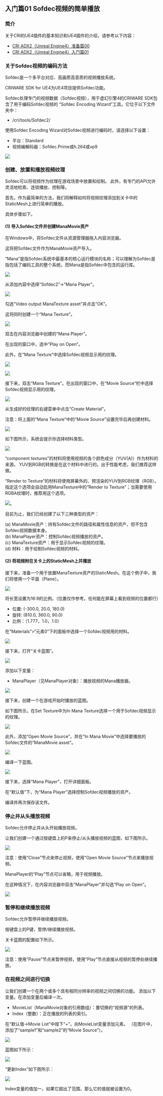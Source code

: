 ## 入门篇01 Sofdec视频的简单播放

### 简介
关于CRI的UE4插件的基本知识和UE4插件的介绍，请参考以下内容：
* [CRI ADX2（Unreal Engine4）准备篇00](../ADX%20UE%20Tutorial/Ch-0-Preparation/ADX-UE-00.md)
* [CRI ADX2（Unreal Engine4）入门篇01](../ADX%20UE%20Tutorial/Ch-1-Play-a-Sound/ADX-UE-01.md)

### 关于Sofdec视频的编码方法
Sofdec是一个多平台对应、高画质高音质的视频播放系统。

CRIWARE SDK for UE4为UE4项目提供Sofdec功能。

Sofdec处理专门的视频数据（Sofdec视频），用于虚幻引擎4的CRIWARE SDK包含了用于编码Sofdec视频的 “Sofdec Encoding Wizard”工具。它位于以下文件夹中：
* /cri/tools/Sofdec2/

使用Sofdec Encoding Wizard对Sofdec视频进行编码时，请选择以下设置：
* 平台：Standard
* 视频编解码器：Sofdec.Prime或h.264或vp9

![](images/sofdec_ue4_0101.png)

### 创建、放置和播放视频纹理
Sofdec可以将视频作为纹理在游戏场景中放置和绘制。 此外，有专门的API允许灵活地检索、连锁播放、控制等。

首先，作为最简单的方法，我们将解释如何将视频纹理添加到关卡中的StaticMesh上进行简单的播放。

具体步骤如下。

#### (1) 导入Sofdec文件并创建ManaMovie资产
在Windows中，将Sofdec文件从资源管理器拖入内容浏览器。

这将把Sofdec文件作为ManaMovie资产导入。

“Mana”是指Sofdec系统中最基本的核心运行模块的名称；可以理解为Sofdec是指包括了编码工具的整个系统，而Mana是指Sofdec中包含的运行库。

![](images/sofdec_ue_0102.png)

从添加内容中选择“Sofdec2”->“Mana Player”。

![](images/sofdec_ue_0103.png)

勾选“Video output ManaTexture asset”并点击“OK”。

这将同时创建一个“Mana Texture”。

![](images/sofdec_ue_0104.png)

双击在内容浏览器中创建的“Mana Player”。

在出现的窗口中，选中“Play on Open”。

此外，在“Mana Texture”中选择Sofdec视频显示用的纹理。

![](images/sofdec_ue_0105.png)

![](images/sofdec_ue_0106.png)

接下来，双击“Mana Texture”。在出现的窗口中，在“Movie Source”栏中选择Sofdec视频显示用的纹理。

![](images/sofdec_ue_0107.png)

从生成好的纹理的右键菜单中点击“Create Material”。

注意：将上面的“Mana Texture”中的“Movie Source”设置完毕后再创建材料。

![](images/sofdec_ue_0108.png)

如下图所示，系统会提示你选择材料类型。

![](images/sofdec_ue_0109.png)

“component textures”的材料将使用视频的各个颜色成分（YUV(A)）作为材料的来源。
YUV到RGB的转换是在这个材料中进行的。出于性能考虑，我们推荐这样做。

“Render to Texture”的材料将使用屏幕外的、预渲染的YUV到RGB纹理（RGB）。
指定这个选项会自动启用ManaTexture中的“Render to Texture”；当需要使用RGBA纹理时，推荐用这个选项。

![](images/sofdec_ue_0110.png)。

目前为止，我们已经创建了以下三种类型的资产：

(a) ManaMovie资产：持有Sofdec文件的路径和属性信息的资产，但不包含Sofdec视频数据本身。<br/>
(b) ManaPlayer资产：控制Sofdec视频播放的资产。<br/>
(c) ManaTexture资产：用于显示Sofdec视频的纹理。<br/>
(d) 材料：用于绘制Sofdec视频的材料。

#### (2) 将视频附在关卡上的StaticMesh上并播放
接下来，准备一个用于放置ManaTexture资产的StaticMesh。在这个例子中，我们将使用一个平面（Plane）。

![](images/sofdec_ue_0111.png)

将长宽设置为16:9的比例。（位置仅作参考。任何能在屏幕上看到视频的位置都行）
* 位置: (-300.0, 20.0, 180.0)
* 旋转: (810.0, 360.0, 90.0)
* 比例：（1.777，1.0，1.0）

在“Materials”>“元素0”下的面板中选择一个Sofdec视频用的材料。

![](images/sofdec_ue_0112.png)

接下来，打开“关卡蓝图”。

![](images/sofdec_ue_0113.png)

添加以下变量：
* ManaPlayer（见ManaPlayer对象）：播放视频的Mana播放器。

![](images/sofdec_ue_0114.png)

接下来，创建一个在游戏开始时播放的蓝图。

如下图所示。在Set Texture中为In Mana Texture选择一个用于Sofdec视频显示的纹理。

![](images/sofdec_ue_0115.png)

此外，添加“Open Movie Source”，并在“In Mana Movie”中选择要播放的Sofdec文件的“ManaMovie asset”。

![](images/sofdec_ue_0116.png)

编译一下蓝图。

![](images/sofdec_ue_0117.png)

接下来，选择“Mana Player”，打开详细面板。

在“默认值”下，为“Mana Player”选择控制Sofdec视频播放的资产。

编译并再次保存该文件。

### 停止并从头播放视频
Sofdec允许停止并从头开始播放视频。

让我们创建一个通过按键盘上的P来停止/从头播放视频的蓝图，如下图所示。

![](images/sofdec_ue_0118.png)

注意：使用“Close”节点来停止视频，使用“Open Movie Source”节点来播放视频。

ManaPlayer的“Play”节点可以省略，用于视频播放。

在这种情况下，在内容浏览器中双击“ManaPlayer”并勾选“Play on Open”。

![](images/sofdec_ue_0119.png)

### 暂停和继续播放视频
Sofdec允许暂停并继续播放视频。

按键盘上的P键，暂停/继续播放视频。

关卡蓝图的配置如下所示。

![](images/sofdec_ue_0120.png)

注意：使用“Pause”节点来暂停视频，使用“Play”节点直接从视频的暂停处继续播放。

### 在视频之间进行切换
让我们创建一个在两个或多个具有相同分辨率的视频之间切换的功能。
添加以下变量。在添加变量后编译一次。
* MovieList（ManaMovie对象的引用数组）：要切换的“视频源”的列表。
* Index（整数）：正在播放的列表的索引。

在“默认值->Movie List”中按下“+”，向MovieList变量添加元素。
（在图片中，添加了“sample1”和“sample2”的“Movie Source”）。

![](images/sofdec_ue_0121.png)

蓝图如下所示：

![](images/sofdec_ue_0122.png)

“更新Index”如下图所示：

![](images/sofdec_ue_0123.png)

Index变量的值加一，如果它超出了范围，那么它的值就被设置为0。
